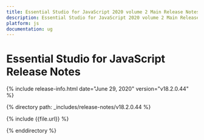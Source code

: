 ```yaml
---
title: Essential Studio for JavaScript 2020 volume 2 Main Release Notes  
description: Essential Studio for JavaScript 2020 volume 2 Main Release Notes  
platform: js
documentation: ug
---
```


# Essential Studio for JavaScript  Release Notes  

{% include release-info.html date="June 29, 2020"  version="v18.2.0.44" %} 


{% directory path: _includes/release-notes/v18.2.0.44 %}

{% include {{file.url}} %}

{% enddirectory %}